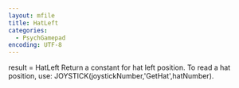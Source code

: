 ```yaml
---
layout: mfile
title: HatLeft
categories:
  - PsychGamepad
encoding: UTF-8
---
```


result = HatLeft
Return a constant for hat left position.  To read a hat position, use:
JOYSTICK(joystickNumber,'GetHat',hatNumber).